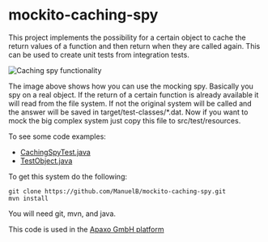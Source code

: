 mockito-caching-spy
===================

This project implements the possibility for a certain object to cache the return values of a function and then return when they are called again. This can be used to create unit tests from integration tests.

![Caching spy functionality](https://raw.github.com/ManuelB/mockito-caching-spy/master/src/site/resources/Caching-Spy.signavio.xml.png "Caching Spy functionality")

The image above shows how you can use the mocking spy. Basically you spy on a real object. If the return of a certain function is already available it will read from the file system. If not the original system will be called and the answer will be saved in target/test-classes/\*.dat. Now if you want to mock the big complex system just copy this file to src/test/resources.

To see some code examples:

  * [CachingSpyTest.java](https://github.com/ManuelB/mockito-caching-spy/blob/master/src/test/java/de/apaxo/test/CachingSpyTest.java)
  * [TestObject.java](https://github.com/ManuelB/mockito-caching-spy/blob/master/src/test/java/de/apaxo/test/TestObject.java)

To get this system do the following:

```shell
git clone https://github.com/ManuelB/mockito-caching-spy.git
mvn install
```

You will need git, mvn, and java.
 
This code is used in the [Apaxo GmbH platform](http://www.apaxo.de)
